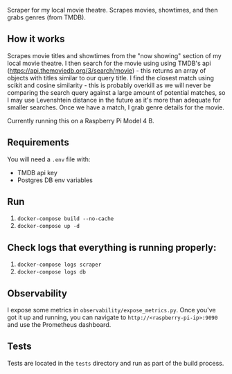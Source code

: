 Scraper for my local movie theatre. Scrapes movies, showtimes, and then grabs genres (from TMDB).

## How it works
Scrapes movie titles and showtimes from the "now showing" section of my local movie theatre. I then search for the movie using using TMDB's api (https://api.themoviedb.org/3/search/movie) - this returns an array of objects with titles similar to our query title. I find the closest match using scikit and cosine similarity - this is probably overkill as we will never be comparing the search query against a large amount of potential matches, so I may use Levenshtein distance in the future as it's more than adequate for smaller searches. Once we have a match, I grab genre details for the movie.

Currently running this on a Raspberry Pi Model 4 B.

## Requirements
You will need a `.env` file with:
- TMDB api key
- Postgres DB env variables

## Run
1. `docker-compose build --no-cache`
2. `docker-compose up -d`

## Check logs that everything is running properly:
1. `docker-compose logs scraper`
2. `docker-compose logs db`

## Observability
I expose some metrics in `observability/expose_metrics.py`. Once you've got it up and running, you can navigate to `http://<raspberry-pi-ip>:9090` and use the Prometheus dashboard.

## Tests
Tests are located in the `tests` directory and run as part of the build process.